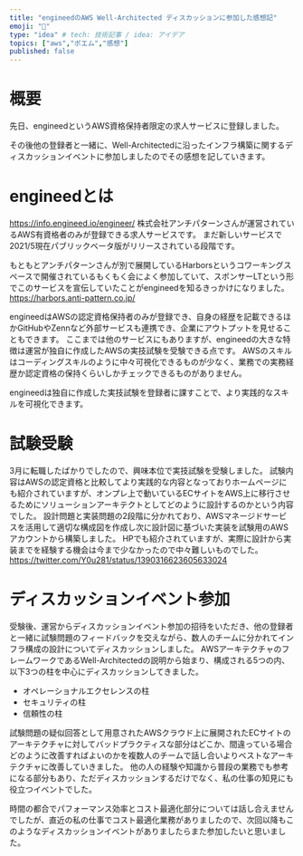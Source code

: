 ```yaml
---
title: "engineedのAWS Well-Architected ディスカッションに参加した感想記"
emoji: "🐁"
type: "idea" # tech: 技術記事 / idea: アイデア
topics: ["aws","ポエム","感想"]
published: false
---
```

# 概要
先日、engineedというAWS資格保持者限定の求人サービスに登録しました。

その後他の登録者と一緒に、Well-Architectedに沿ったインフラ構築に関するディスカッションイベントに参加しましたのでその感想を記していきます。

# engineedとは
https://info.engineed.io/engineer/
株式会社アンチパターンさんが運営されているAWS有資格者のみが登録できる求人サービスです。
まだ新しいサービスで2021/5現在パブリックベータ版がリリースされている段階です。

もともとアンチパターンさんが別で展開しているHarborsというコワーキングスペースで開催されているもくもく会によく参加していて、スポンサーLTという形でこのサービスを宣伝していたことがengineedを知るきっかけになりました。
https://harbors.anti-pattern.co.jp/

engineedはAWSの認定資格保持者のみが登録でき、自身の経歴を記載できるほかGitHubやZennなど外部サービスも連携でき、企業にアウトプットを見せることもできます。
ここまでは他のサービスにもありますが、engineedの大きな特徴は運営が独自に作成したAWSの実技試験を受験できる点です。
AWSのスキルはコーディングスキルのように中々可視化できるものが少なく、業務での実務経歴か認定資格の保持くらいしかチェックできるものがありません。

engineedは独自に作成した実技試験を登録者に課すことで、より実践的なスキルを可視化できます。

# 試験受験
3月に転職したばかりでしたので、興味本位で実技試験を受験しました。
試験内容はAWSの認定資格と比較してより実践的な内容となっておりホームページにも紹介されていますが、オンプレ上で動いているECサイトをAWS上に移行させるためにソリューションアーキテクトとしてどのように設計するのかという内容でした。
設計問題と実装問題の2段階に分かれており、AWSマネージドサービスを活用して適切な構成図を作成し次に設計図に基づいた実装を試験用のAWSアカウントから構築しました。
HPでも紹介されていますが、実際に設計から実装までを経験する機会は今まで少なかったので中々難しいものでした。
https://twitter.com/Y0u281/status/1390316623605633024

# ディスカッションイベント参加
受験後、運営からディスカッションイベント参加の招待をいただき、他の登録者と一緒に試験問題のフィードバックを交えながら、数人のチームに分かれてインフラ構成の設計についてディスカッションしました。
AWSアーキテクチャのフレームワークであるWell-Architectedの説明から始まり、構成される5つの内、以下3つの柱を中心にディスカッションしてきました。

- オペレーショナルエクセレンスの柱
- セキュリティの柱
- 信頼性の柱

試験問題の疑似回答として用意されたAWSクラウド上に展開されたECサイトのアーキテクチャに対してバッドプラクティスな部分はどこか、間違っている場合どのように改善すればよいのかを複数人のチームで話し合いよりベストなアーキテクチャに改善していきました。
他の人の経験や知識から普段の業務でも参考になる部分もあり、ただディスカッションするだけでなく、私の仕事の知見にも役立つイベントでした。

時間の都合でパフォーマンス効率とコスト最適化部分については話し合えませんでしたが、直近の私の仕事でコスト最適化業務がありましたので、次回以降もこのようなディスカッションイベントがありましたらまた参加したいと思いました。
